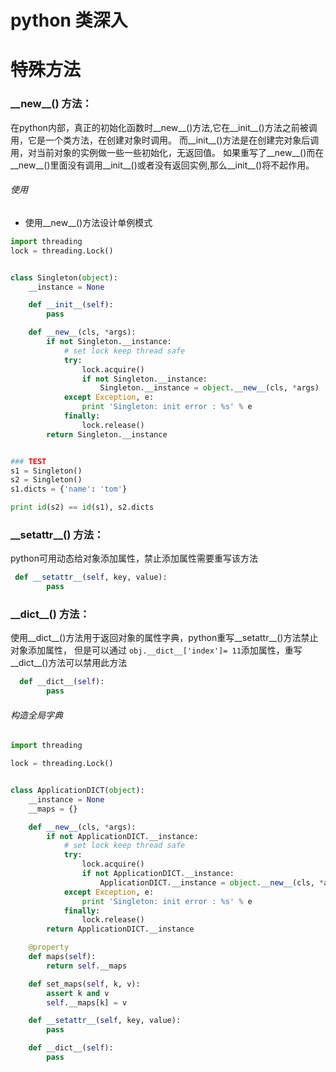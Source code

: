 # python 类深入

# 特殊方法
### \_\_new__() 方法：
在python内部，真正的初始化函数时\_\_new__()方法,它在\_\_init__()方法之前被调用，它是一个类方法，在创建对象时调用。
而\_\_init__()方法是在创建完对象后调用，对当前对象的实例做一些一些初始化，无返回值。
如果重写了\_\_new__()而在\_\_new__()里面没有调用\_\_init__()或者没有返回实例,那么\_\_init__()将不起作用。

###### 使用
* 使用\_\_new__()方法设计单例模式
```python
import threading
lock = threading.Lock()


class Singleton(object):
    __instance = None

    def __init__(self):
        pass

    def __new__(cls, *args):
        if not Singleton.__instance:
            # set lock keep thread safe
            try:
                lock.acquire()
                if not Singleton.__instance:
                    Singleton.__instance = object.__new__(cls, *args)
            except Exception, e:
                print 'Singleton: init error : %s' % e
            finally:
                lock.release()
        return Singleton.__instance


### TEST
s1 = Singleton()
s2 = Singleton()
s1.dicts = {'name': 'tom'}

print id(s2) == id(s1), s2.dicts
```
### \_\_setattr__() 方法：
python可用动态给对象添加属性，禁止添加属性需要重写该方法
```python
 def __setattr__(self, key, value):
        pass
```

### \_\_dict__() 方法：
使用\_\_dict__()方法用于返回对象的属性字典，python重写\_\_setattr__()方法禁止对象添加属性，
但是可以通过 ` obj.__dict__['index']= 11 `添加属性，重写\_\_dict__()方法可以禁用此方法
```python
  def __dict__(self):
        pass
```
###### 构造全局字典
```python
import threading

lock = threading.Lock()


class ApplicationDICT(object):
    __instance = None
    __maps = {}

    def __new__(cls, *args):
        if not ApplicationDICT.__instance:
            # set lock keep thread safe
            try:
                lock.acquire()
                if not ApplicationDICT.__instance:
                    ApplicationDICT.__instance = object.__new__(cls, *args)
            except Exception, e:
                print 'Singleton: init error : %s' % e
            finally:
                lock.release()
        return ApplicationDICT.__instance

    @property
    def maps(self):
        return self.__maps

    def set_maps(self, k, v):
        assert k and v
        self.__maps[k] = v

    def __setattr__(self, key, value):
        pass

    def __dict__(self):
        pass

```
